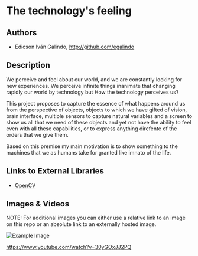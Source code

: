 # The technology's feeling 

## Authors
- Edicson Iván Galindo, http://github.com/egalindo


## Description
We perceive and feel about our world, and we are constantly looking for new experiences. We perceive infinite things inanimate that changing rapidly our world by technology but How the technology perceives us?

This project proposes to capture the essence of what happens around us from the perspective of objects, objects to which we have gifted of vision, brain interface, multiple sensors to capture natural variables and a screen to show us all that we need of these objects and yet not have the ability to feel even with all these capabilities, or to express anything direfente of the orders that we give them.

Based on this premise my main motivation is to show something to the machines that we as humans take for granted like imnato of the life.



## Links to External Libraries
- [OpenCV](http://opencv.org/)

## Images & Videos
NOTE: For additional images you can either use a relative link to an image on this repo or an absolute link to an externally hosted image.

![Example Image](project_images/cover.jpg?raw=true "Example Image")

https://www.youtube.com/watch?v=30yGOxJJ2PQ

